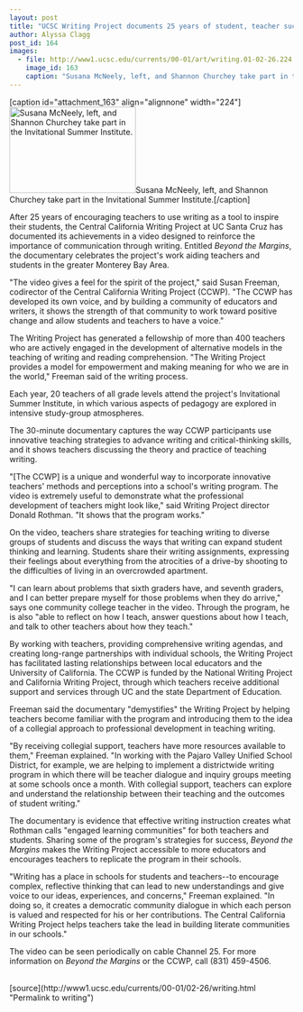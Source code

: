 ```yaml
---
layout: post
title: "UCSC Writing Project documents 25 years of student, teacher success"
author: Alyssa Clagg
post_id: 164
images:
  - file: http://www1.ucsc.edu/currents/00-01/art/writing.01-02-26.224.jpg
    image_id: 163
    caption: "Susana McNeely, left, and Shannon Churchey take part in the Invitational Summer Institute."
---
```


[caption id="attachment_163" align="alignnone" width="224"]<a href="http://localhost/mysite/wp-content/uploads/2001/02/writing.01-02-26.224.jpg"><img class="size-full wp-image-163" src="http://localhost/mysite/wp-content/uploads/2001/02/writing.01-02-26.224.jpg" alt="Susana McNeely, left, and Shannon Churchey take part in the Invitational Summer Institute." width="224" height="153" /></a>Susana McNeely, left, and Shannon Churchey take part in the Invitational Summer Institute.[/caption]
<p>
  After 25 years of encouraging teachers to use writing as a tool to inspire their students, the Central California Writing Project at UC Santa Cruz has documented its achievements in a video designed to reinforce the importance of communication through writing. Entitled <i>Beyond the Margins</i>, the documentary celebrates the project's work aiding teachers and students in the greater Monterey Bay Area.
</p>"The video gives a feel for the spirit of the project," said Susan Freeman, codirector of the Central California Writing Project (CCWP). "The CCWP has developed its own voice, and by building a community of educators and writers, it shows the strength of that community to work toward positive change and allow students and teachers to have a voice."
<p>
  The Writing Project has generated a fellowship of more than 400 teachers who are actively engaged in the development of alternative models in the teaching of writing and reading comprehension. "The Writing Project provides a model for empowerment and making meaning for who we are in the world," Freeman said of the writing process.
</p>
<p>
  Each year, 20 teachers of all grade levels attend the project's Invitational Summer Institute, in which various aspects of pedagogy are explored in intensive study-group atmospheres.
</p>
<p>
  The 30-minute documentary captures the way CCWP participants use innovative teaching strategies to advance writing and critical-thinking skills, and it shows teachers discussing the theory and practice of teaching writing.
</p>
<p>
  "[The CCWP] is a unique and wonderful way to incorporate innovative teachers' methods and perceptions into a school's writing program. The video is extremely useful to demonstrate what the professional development of teachers might look like," said Writing Project director Donald Rothman. "It shows that the program works."
</p>
<p>
  On the video, teachers share strategies for teaching writing to diverse groups of students and discuss the ways that writing can expand student thinking and learning. Students share their writing assignments, expressing their feelings about everything from the atrocities of a drive-by shooting to the difficulties of living in an overcrowded apartment.
</p>
<p>
  "I can learn about problems that sixth graders have, and seventh graders, and I can better prepare myself for those problems when they do arrive," says one community college teacher in the video. Through the program, he is also "able to reflect on how I teach, answer questions about how I teach, and talk to other teachers about how they teach."
</p>
<p>
  By working with teachers, providing comprehensive writing agendas, and creating long-range partnerships with individual schools, the Writing Project has facilitated lasting relationships between local educators and the University of California. The CCWP is funded by the National Writing Project and California Writing Project, through which teachers receive additional support and services through UC and the state Department of Education.
</p>
<p>
  Freeman said the documentary "demystifies" the Writing Project by helping teachers become familiar with the program and introducing them to the idea of a collegial approach to professional development in teaching writing.
</p>
<p>
  "By receiving collegial support, teachers have more resources available to them," Freeman explained. "In working with the Pajaro Valley Unified School District, for example, we are helping to implement a districtwide writing program in which there will be teacher dialogue and inquiry groups meeting at some schools once a month. With collegial support, teachers can explore and understand the relationship between their teaching and the outcomes of student writing."
</p>
<p>
  The documentary is evidence that effective writing instruction creates what Rothman calls "engaged learning communities" for both teachers and students. Sharing some of the program's strategies for success, <i>Beyond the Margins</i> makes the Writing Project accessible to more educators and encourages teachers to replicate the program in their schools.
</p>
<p>
  "Writing has a place in schools for students and teachers--to encourage complex, reflective thinking that can lead to new understandings and give voice to our ideas, experiences, and concerns," Freeman explained. "In doing so, it creates a democratic community dialogue in which each person is valued and respected for his or her contributions. The Central California Writing Project helps teachers take the lead in building literate communities in our schools."
</p>
<p>
  The video can be seen periodically on cable Channel 25. For more information on <i>Beyond the Margins</i> or the CCWP, call (831) 459-4506.<br>
  <br>

</p>
[source](http://www1.ucsc.edu/currents/00-01/02-26/writing.html "Permalink to writing")
